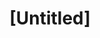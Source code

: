 ---
pid: ch406
title: "[Untitled]"
location_transcription: "#1-over 676 in new park  #2-over 95 new park"
coordinates: "[-75.171216364243, 39.958726091455]"
zipcode: '19123'
gen_neighborhood: North Philadelphia
neighborhood: Northern Liberties,Loft District
outside_phl: 
age: '28'
age_range: 20-29
instagram: 
image_file_name: ch_406.jpg
proposal_transcription: |-
  #1-676
  This is a monument to displaced families and the reunification of center city withe the industrial northern neighborhoods

  #2- over 95 new park
  This is a monument to families and neighborhoods whose livelihoods were demolished with the creation of I-95
topic: History,Neighborhoods,Unity,Gentrification
topic_summary: 0, 0, 0, 0, 0
type: 
keywords_other: 
credit: Olivia Haas
image_labels: 
twitter: 
facebook: 
permalink: "/monuments/ch406/"
layout: item-page
---